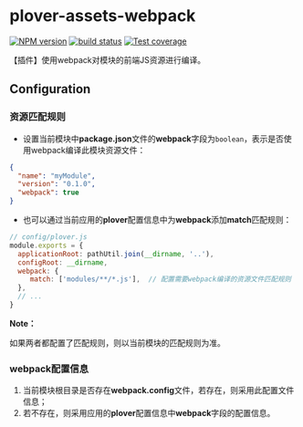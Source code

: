 # plover-assets-webpack


[![NPM version][npm-image]][npm-url]
[![build status][travis-image]][travis-url]
[![Test coverage][coveralls-image]][coveralls-url]


【插件】使用webpack对模块的前端JS资源进行编译。

## Configuration
### 资源匹配规则
 - 设置当前模块中**package.json**文件的**webpack**字段为`boolean`，表示是否使用webpack编译此模块资源文件：

```json
{
  "name": "myModule",
  "version": "0.1.0",
  "webpack": true
}
```

 - 也可以通过当前应用的**plover**配置信息中为**webpack**添加**match**匹配规则：

```js
// config/plover.js
module.exports = {
  applicationRoot: pathUtil.join(__dirname, '..'),
  configRoot: __dirname,
  webpack: {
     match: ['modules/**/*.js'],  // 配置需要webpack编译的资源文件匹配规则
  },
  // ...
}
```

**Note：**

如果两者都配置了匹配规则，则以当前模块的匹配规则为准。

### webpack配置信息
 1. 当前模块根目录是否存在**webpack.config**文件，若存在，则采用此配置文件信息；
 2. 若不存在，则采用应用的**plover**配置信息中**webpack**字段的配置信息。



[npm-image]: https://img.shields.io/npm/v/plover-assets-webpack.svg?style=flat-square
[npm-url]: https://www.npmjs.com/package/plover-assets-webpack
[travis-image]: https://img.shields.io/travis/plover-modules/plover-assets-webpack/master.svg?style=flat-square
[travis-url]: https://travis-ci.org/plover-modules/plover-assets-webpack
[coveralls-image]: https://img.shields.io/codecov/c/github/plover-modules/plover-assets-webpack.svg?style=flat-square
[coveralls-url]: https://codecov.io/github/plover-modules/plover-assets-webpack?branch=master

